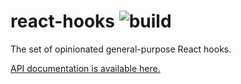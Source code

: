 # react-hooks ![build](https://github.com/smikhalevski/react-hooks/actions/workflows/master.yml/badge.svg?branch=master&event=push)

The set of opinionated general-purpose React hooks.

[API documentation is available here.](https://smikhalevski.github.io/react-hooks/)
